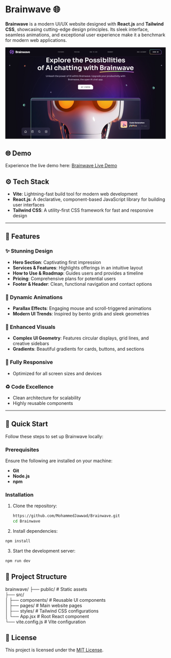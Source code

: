 # Brainwave 🌐  

**Brainwave** is a modern UI/UX website designed with **React.js** and **Tailwind CSS**, showcasing cutting-edge design principles. Its sleek interface, seamless animations, and exceptional user experience make it a benchmark for modern web applications.  

![Brainwave](public/Page.png) 

## 🌐 Demo  

Experience the live demo here: [Brainwave Live Demo](https://js-brainwave.com/) 

## ⚙️ Tech Stack  
- **Vite**: Lightning-fast build tool for modern web development  
- **React.js**: A declarative, component-based JavaScript library for building user interfaces  
- **Tailwind CSS**: A utility-first CSS framework for fast and responsive design  

---

## 🔋 Features  

### ✨ Stunning Design  
- **Hero Section**: Captivating first impression  
- **Services & Features**: Highlights offerings in an intuitive layout  
- **How to Use & Roadmap**: Guides users and provides a timeline  
- **Pricing**: Comprehensive plans for potential users  
- **Footer & Header**: Clean, functional navigation and contact options  

### 🚀 Dynamic Animations  
- **Parallax Effects**: Engaging mouse and scroll-triggered animations  
- **Modern UI Trends**: Inspired by bento grids and sleek geometries  

### 🎨 Enhanced Visuals  
- **Complex UI Geometry**: Features circular displays, grid lines, and creative sidebars  
- **Gradients**: Beautiful gradients for cards, buttons, and sections  

### 🌟 Fully Responsive  
- Optimized for all screen sizes and devices  

### ♻️ Code Excellence  
- Clean architecture for scalability  
- Highly reusable components  

---

## 🤸 Quick Start  

Follow these steps to set up Brainwave locally:  

### Prerequisites  
Ensure the following are installed on your machine:  
- **Git**  
- **Node.js**  
- **npm**  

### Installation  
1. Clone the repository:  
   ```bash  
   https://github.com/MohammedJawwad/Brainwave.git  
   cd Brainwave
   ```  
2. Install dependencies:
```bash
npm install
```
3. Start the development server:
```bash
npm run dev
```

## 📂 Project Structure
brainwave/
├── public/          # Static assets  
├── src/  
│   ├── components/  # Reusable UI components  
│   ├── pages/       # Main website pages  
│   ├── styles/      # Tailwind CSS configurations  
│   └── App.jsx      # Root React component  
└── vite.config.js   # Vite configuration  

## 📄 License  

This project is licensed under the [MIT License](./LICENSE).  

